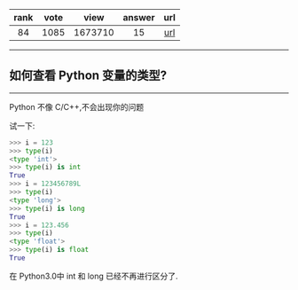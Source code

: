 
| rank | vote | view | answer | url |
|:-:|:-:|:-:|:-:|:-:|
|84|1085|1673710|15| [url](http://stackoverflow.com/questions/402504/how-to-determine-a-python-variables-type) |
***

##  如何查看 Python 变量的类型?

***

Python 不像 C/C++,不会出现你的问题

试一下:

```python
>>> i = 123
>>> type(i)
<type 'int'>
>>> type(i) is int
True
>>> i = 123456789L
>>> type(i)
<type 'long'>
>>> type(i) is long
True
>>> i = 123.456
>>> type(i)
<type 'float'>
>>> type(i) is float
True
```

在 Python3.0中 int 和 long 已经不再进行区分了.